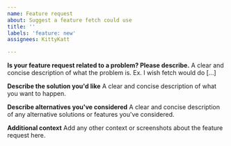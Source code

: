 ```yaml
---
name: Feature request
about: Suggest a feature fetch could use
title: ''
labels: 'feature: new'
assignees: KittyKatt

---
```


**Is your feature request related to a problem? Please describe.**
A clear and concise description of what the problem is. Ex. I wish fetch would do [...]

**Describe the solution you'd like**
A clear and concise description of what you want to happen.

**Describe alternatives you've considered**
A clear and concise description of any alternative solutions or features you've considered.

**Additional context**
Add any other context or screenshots about the feature request here.

